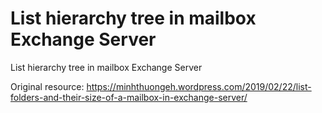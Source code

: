 # List hierarchy tree in mailbox Exchange Server
List hierarchy tree in mailbox Exchange Server

Original resource: https://minhthuongeh.wordpress.com/2019/02/22/list-folders-and-their-size-of-a-mailbox-in-exchange-server/
